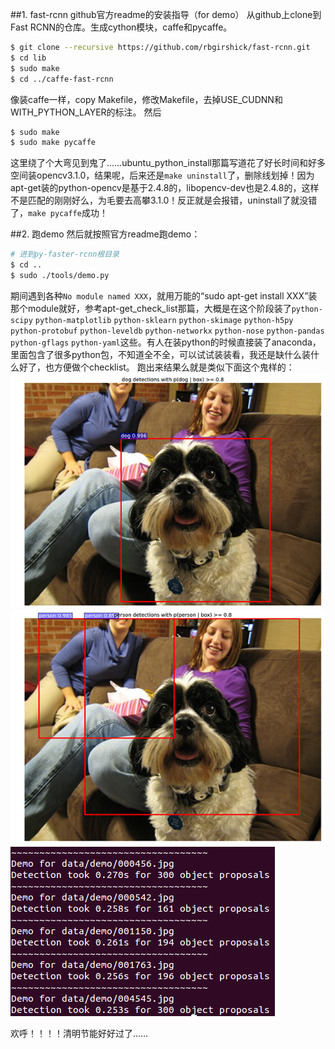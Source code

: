 ##1. fast-rcnn github官方readme的安装指导（for demo）
从github上clone到Fast RCNN的仓库。生成cython模块，caffe和pycaffe。
```bash
$ git clone --recursive https://github.com/rbgirshick/fast-rcnn.git
$ cd lib
$ sudo make
$ cd ../caffe-fast-rcnn
```
像装caffe一样，copy Makefile，修改Makefile，去掉USE_CUDNN和WITH_PYTHON_LAYER的标注。
然后
```bash
$ sudo make
$ sudo make pycaffe
```
这里绕了个大弯见到鬼了……ubuntu_python_install那篇写道花了好长时间和好多空间装opencv3.1.0，结果呢，后来还是`make uninstall`了，删除线划掉！因为apt-get装的python-opencv是基于2.4.8的，libopencv-dev也是2.4.8的，这样不是匹配的刚刚好么，为毛要去高攀3.1.0！反正就是会报错，uninstall了就没错了，`make pycaffe`成功！

##2. 跑demo
然后就按照官方readme跑demo：
```bash
# 进到py-faster-rcnn根目录
$ cd ..
$ sudo ./tools/demo.py
```
期间遇到各种`No module named XXX`，就用万能的“sudo apt-get install XXX”装那个module就好，参考apt-get_check_list那篇，大概是在这个阶段装了`python-scipy` `python-matplotlib` `python-sklearn` `python-skimage` `python-h5py` `python-protobuf` `python-leveldb` `python-networkx` `python-nose` `python-pandas` `python-gflags` `python-yaml`这些。有人在装python的时候直接装了anaconda，里面包含了很多python包，不知道全不全，可以试试装装看，我还是缺什么装什么好了，也方便做个checklist。
跑出来结果么就是类似下面这个鬼样的：
![](https://github.com/YundiXu/LearningCaffe/blob/master/imgs/figure_3.png?raw=true)
![](https://github.com/YundiXu/LearningCaffe/blob/master/imgs/figure_4.png?raw=true)
![](https://github.com/YundiXu/LearningCaffe/blob/master/imgs/snapshot1.png?raw=true)

欢呼！！！！清明节能好好过了……
